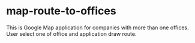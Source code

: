 # map-route-to-offices
This is Google Map application for companies with more than one offices. User select one of office and application draw route.
